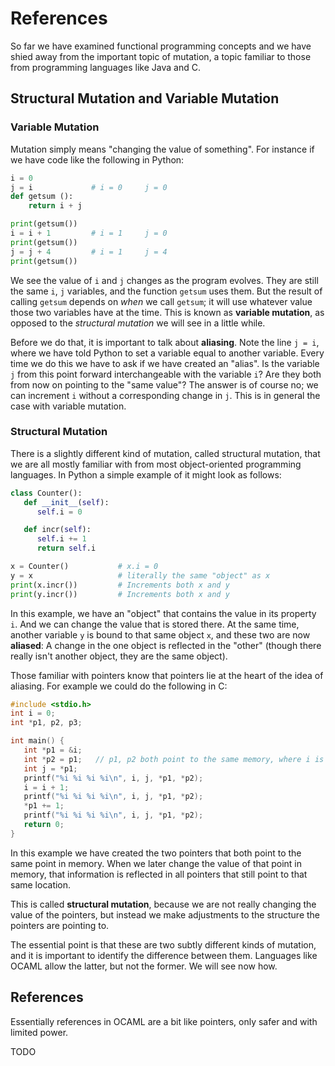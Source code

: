 # References

So far we have examined functional programming concepts and we have shied away from the important topic of mutation, a topic familiar to those from programming languages like Java and C.

## Structural Mutation and Variable Mutation

### Variable Mutation

Mutation simply means "changing the value of something". For instance if we have code like the following in Python:
```python
i = 0
j = i             # i = 0     j = 0
def getsum ():
    return i + j

print(getsum())
i = i + 1         # i = 1     j = 0
print(getsum())
j = j + 4         # i = 1     j = 4
print(getsum())
```

We see the value of `i` and `j` changes as the program evolves. They are still the same `i`, `j` variables, and the function `getsum` uses them. But the result of calling `getsum` depends on *when* we call `getsum`; it will use whatever value those two variables have at the time. This is known as **variable mutation**, as opposed to the *structural mutation* we will see in a little while.

Before we do that, it is important to talk about **aliasing**. Note the line `j = i`, where we have told Python to set a variable equal to another variable. Every time we do this we have to ask if we have created an "alias". Is the variable `j` from this point forward interchangeable with the variable `i`? Are they both from now on pointing to the "same value"? The answer is of course no; we can increment `i` without a corresponding change in `j`. This is in general the case with variable mutation.

### Structural Mutation

There is a slightly different kind of mutation, called structural mutation, that we are all mostly familiar with from most object-oriented programming languages. In Python a simple example of it might look as follows:
```python
class Counter():
   def __init__(self):
      self.i = 0

   def incr(self):
      self.i += 1
      return self.i

x = Counter()           # x.i = 0
y = x                   # literally the same "object" as x
print(x.incr())         # Increments both x and y
print(y.incr())         # Increments both x and y
```

In this example, we have an "object" that contains the value in its property `i`. And we can change the value that is stored there. At the same time, another variable `y` is bound to that same object `x`, and these two are now **aliased**: A change in the one object is reflected in the "other" (though there really isn't another object, they are the same object).

Those familiar with pointers know that pointers lie at the heart of the idea of aliasing. For example we could do the following in C:
```c
#include <stdio.h>
int i = 0;
int *p1, p2, p3;

int main() {
   int *p1 = &i;
   int *p2 = p1;   // p1, p2 both point to the same memory, where i is stored
   int j = *p1;
   printf("%i %i %i %i\n", i, j, *p1, *p2);
   i = i + 1;
   printf("%i %i %i %i\n", i, j, *p1, *p2);
   *p1 += 1;
   printf("%i %i %i %i\n", i, j, *p1, *p2);
   return 0;
}
```

In this example we have created the two pointers that both point to the same point in memory. When we later change the value of that point in memory, that information is reflected in all pointers that still point to that same location.

This is called **structural mutation**, because we are not really changing the value of the pointers, but instead we make adjustments to the structure the pointers are pointing to.

The essential point is that these are two subtly different kinds of mutation, and it is important to identify the difference between them. Languages like OCAML allow the latter, but not the former. We will see now how.

## References

Essentially references in OCAML are a bit like pointers, only safer and with limited power.

TODO

